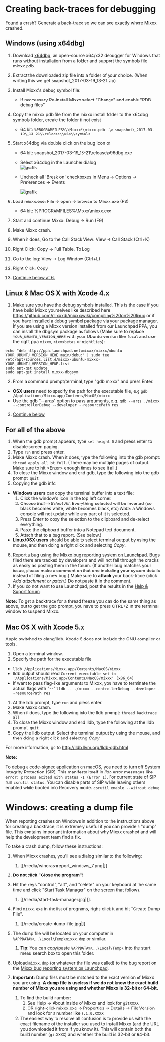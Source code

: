 # Creating back-traces for debugging

Found a crash? Generate a back-trace so we can see exactly where Mixxx
crashed.

## Windows (using x64dbg)

1.  Download [x64dbg](https://x64dbg.com/), an
    open-source x64/x32 debugger for Windows that runs without
    installation from a folder and support the symbols file mixxx.pdb.
2.  Extract the downloaded zip file into a folder of your choice. (When
    writing this we get snapshot\_2017-03-19\_13-21.zip) 
3.  Install Mixxx's debug symbol file: 
    *  If neccessary Re-install Mixxx select "Change" and enable "PDB debug
        files" 
4.  Copy the mixxx.pdb file from the mixxx install folder to the x64dbg
    symbols folder, create the folder if not exist 
    *  64 bit: `%PROGRAMFILES%\\Mixxx\\mixxx.pdb -\>`
        `snapshot\_2017-03-19\_13-21\\release\\x64\\symbols`
5.  Start x64dbg via double click on the bug icon of 
    *  64 bit: snapshot\_2017-03-19\_13-21\\release\\x96dbg.exe
    *  Select x64dbg in the Launcher dialog       
       ![grafik](https://github.com/mixxxdj/mixxx/assets/64457745/24bcb5cb-4a17-4121-b923-90193e554bf5)
    *  Uncheck all 'Break on' checkboxes in Menu -> Options -> Preferences -> Events

       ![grafik](https://github.com/mixxxdj/mixxx/assets/64457745/5f407eb1-b0cf-4861-adf7-10422419f838)

6.  Load mixxx.exe: File -\> open -\> browse to Mixxx.exe (F3) 
    *  64 bit: %PROGRAMFILES%\\Mixxx\\mixxx.exe
7.  Start and continue Mixxx: Debug -\> Run (F9)
8.  Make Mixxx crash. 
9.  When it does, Go to the Call Stack View: View -\> Call Stack
    (Ctrl+K)
10. Right Click: Copy -\> Full Table, To Log 
11. Go to the log: View -\> Log Window (Ctrl+L) 
12. Right Click: Copy 
13. [Continue below at 6.](#for-all-of-the-above)

## Linux & Mac OS X with Xcode 4.x


1.  Make sure you have the debug symbols installed. This is the case if you have build 
Mixxx yourselves like described here https://github.com/mixxxdj/mixxx/wiki/compiling%20on%20linux or if you have installed a debug symbol package via your package manager. If you are using a Mixxx version installed from our Launchpad PPA, you can install
the dbgsym package as follows (Make sure to replace `YOUR_UBUNTU_VERSION_HERE` with your Ubuntu version like `focal` and use the right ppa `mixxx`, `mixxxbetas` or `nightlies`): 

```
echo "deb http://ppa.launchpad.net/mixxx/mixxx/ubuntu YOUR_UBUNTU_VERSION_HERE main/debug" | sudo tee /etc/apt/sources.list.d/mixxx-ubuntu-mixxx-YOUR_UBUNTU_VERSION_HERE.list
sudo apt-get update
sudo apt-get install mixxx-dbgsym
```

2.  From a command prompt/terminal, type "gdb mixxx" and press Enter.

  - **OSX users** need to specify the path for the executable file, e.g
    `gdb /Applications/Mixxx.app/Contents/MacOS/mixxx`
  - Use the gdb "--args" option to pass arguments, e.g. `gdb --args
    ./mixxx --controllerDebug --developer --resourcePath res`

3.  [Continue below](#for-all-of-the-above)

## For all of the above

1.  When the gdb prompt appears, type `set height 0` and press enter to
    disable screen paging.
2.  Type `run` and press enter.
3.  Make Mixxx crash. When it does, type the following into the gdb
    prompt: `thread apply all bt full`. (There may be multiple pages of
    output. Make sure to hit \<Enter\> enough times to see it all.)
4.  To close the Mixxx window and end gdb, type the following into the
    gdb prompt: `quit`
5.  Copying the gdb info:

  - **Windows users** can copy the terminal buffer into a text file:
    1.  Click the window's icon in the top left corner.
    2.  Choose *Edit*--\>*Select All*. Everything selected will be
        inverted (so black becomes white, white becomes black, etc)
        *Note:* a Windows console will not update while any part of it
        is selected.
    3.  Press *Enter* to copy the selection to the clipboard and
        de-select everything.
    4.  Paste the clipboard buffer into a Notepad text document.
    5.  Attach that to a bug report. (See below.)
  - **Linux/OSX users** should be able to select terminal output by
    using the mouse, and then doing a right click and selecting *Copy*.

6.  [Report a bug](https://bugs.launchpad.net/mixxx/+filebug) using the
    [Mixxx bug reporting system on
    Launchpad](https://bugs.launchpad.net/mixxx/). Bugs filed there are
    tracked by developers and will not fall through the cracks as easily
    as posting them in the forum. (If another bug matches
    your issue, please make a comment on that one including your system
    details instead of filing a new bug.) Make sure to **attach** your
    back-trace (click *Add attachment or patch*.) Do not paste it in the
    comment.
7.  If you do not want to use Launchpad, post the results in the [Help & Suport forum](https://mixxx.discourse.group/c/support/6)

**Note:** To get a backtrace for a thread freeze you can do the same
thing as above, but to get the gdb prompt, you have to press CTRL+Z in
the terminal window to suspend Mixxx.

## Mac OS X with Xcode 5.x

Apple switched to clang/lldb. Xcode 5 does not include the GNU compiler
or tools.

1.  Open a terminal window.
2.  Specify the path for the executable file

<!-- end list -->

  - `lldb /Applications/Mixxx.app/Contents/MacOS/mixxx`
  - lldb output should read `Current executable set to
    '/Applications/Mixxx.app/Contents/MacOS/mixxx' (x86_64)`
  - If want to pass flag-like arguments to Mixxx, you have to terminate
    the actual flags with "--" `lldb -- ./mixxx --controllerDebug
    --developer --resourcePath res`

<!-- end list -->

1.  At the lldb prompt, type `run` and press enter.
2.  Make Mixxx crash.
3.  When it does, type the following into the lldb prompt: `thread
    backtrace all`
4.  To close the Mixxx window and end lldb, type the following at the
    lldb prompt: `quit`
5.  Copy the lldb output. Select the terminal output by using the mouse,
    and then doing a right click and selecting *Copy*

For more information, go to <http://lldb.llvm.org/lldb-gdb.html>


**Note:**

To debug a code-signed application on macOS, you need to turn off System Integrity Protection (SIP). This manifests itself in *lldb* error messages like ``error: process exited with status -1 (Error 1)``. For current state of SIP run ``csrutil status``. You can disable parts of SIP while leaving others enabled while booted into Recovery mode.  ``csrutil enable --without debug``

# Windows: creating a dump file

When reporting crashes on Windows in addition to the instructions above
for creating a backtrace, it is extremely useful if you can provide a
"dump" file. This contains important information about why Mixxx crashed
and will help the development team find a fix.

To take a crash dump, follow these instructions:

1.  When Mixxx crashes, you'll see a dialog similar to the following: 
    1.  [[/media/wincrashreport_windows_7.png|]]
2.  **Do not click "Close the program"\!**
3.  Hit the keys "control", "alt", and "delete" on your keyboard at the
    same time and click "Start Task Manager" on the screen that follows.
    
    1.  [[/media/start-task-manager.jpg|]].
4.  Find `mixxx.exe` in the list of programs, right-click it and hit
    "Create Dump File".
    1.  [[/media/create-dump-file.jpg|]]
5.  The dump file will be located on your computer in
    `%APPDATA%\..\Local\Temp\mixxx.dmp` or similar. 
    1.  **Tip:** You can copy/paste `%APPDATA%\..\Local\Temp\` into the
        start menu search box to open this folder.
6.  Upload `mixxx.dmp` (or whatever the file was called) to the bug
    report on the [Mixxx bug reporting system on
    Launchpad](https://bugs.launchpad.net/mixxx/).
7.  **Important:** Dump files must be matched to the exact version of
    Mixxx you are using. **A dump file is useless if we do not know the
    exact build number of Mixxx you are using and whether Mixxx is
    32-bit or 64-bit.**
    1.  To find the build number:
        1.  See Help -\> About inside of Mixxx and look for `gitXXXX`.
        2.  OR right-click mixxx.exe -\> Properties -\> Details -\> File
            Version and look for a number like `2.1.0.XXXX`
    2.  The easiest way to resolve all confusion is to provide us with
        the exact filename of the installer you used to install Mixxx
        (and the URL you downloaded it from if you know it). This will
        contain both the build number (`gitXXXX`) and whether the build
        is 32-bit or 64-bit.
